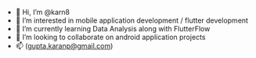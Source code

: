 - 👋 Hi, I’m @karn8
- 👀 I’m interested in mobile application development / flutter development
- 🌱 I’m currently learning Data Analysis along with FlutterFlow
- 💞️ I’m looking to collaborate on android application projects
- 📫 (gupta.karanp@gmail.com)

<!---
karn8/karn8 is a ✨ special ✨ repository because its `README.md` (this file) appears on your GitHub profile.
You can click the Preview link to take a look at your changes.
--->
